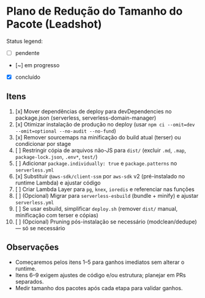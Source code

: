 # Plano de Redução do Tamanho do Pacote (Leadshot)

Status legend:
- [ ] pendente
- [~] em progresso
- [x] concluído

## Itens

1. [x] Mover dependências de deploy para devDependencies no package.json (serverless, serverless-domain-manager)
2. [x] Otimizar instalação de produção no deploy (usar `npm ci --omit=dev --omit=optional --no-audit --no-fund`)
3. [x] Remover sourcemaps na minificação do build atual (terser) ou condicionar por stage
4. [ ] Restringir cópia de arquivos não-JS para `dist/` (excluir `.md`, `.map`, `package-lock.json`, `.env*`, `test/`)
5. [ ] Adicionar `package.individually: true` e `package.patterns` no `serverless.yml`
6. [x] Substituir `@aws-sdk/client-ssm` por `aws-sdk` v2 (pré-instalado no runtime Lambda) e ajustar código
7. [ ] Criar Lambda Layer para `pg`, `knex`, `ioredis` e referenciar nas funções
8. [ ] (Opcional) Migrar para `serverless-esbuild` (bundle + minify) e ajustar `serverless.yml`
9. [ ] Se usar esbuild, simplificar `deploy.sh` (remover `dist/` manual, minificação com terser e cópias)
10. [ ] (Opcional) Pruning pós-instalação se necessário (modclean/dedupe) — só se necessário

## Observações
- Começaremos pelos itens 1–5 para ganhos imediatos sem alterar o runtime.
- Itens 6–9 exigem ajustes de código e/ou estrutura; planejar em PRs separados.
- Medir tamanho dos pacotes após cada etapa para validar ganhos.
